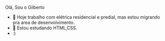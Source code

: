 Olá, Sou o Gilberto

- 🔭 Hoje trabalho com elétrica residencial e predial, mas estou migrando pra area de desenvolvimento.
- 🌱 Estou estudando HTML,CSS.
- :)
